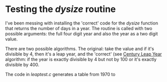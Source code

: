 # Testing the _dysize_ routine

I've been messing with installing the 'correct' code for the _dysize_ function that returns the number of days in a year. The routine is called with two possible arguments: the full four digit year and also the year as a two digit value.

There are two possible algorithms. The original:  take the value and if it's divisible by 4, then it's a leap year, and the 'correct' (see [Century Leap Year](https://en.wikipedia.org/wiki/Century_leap_year)  algorithm: if the year is exactly divisible by 4 but not by 100 or it's exactly divisible by 400.

The code in _leaptest.c_ generates a table from 1970 to
